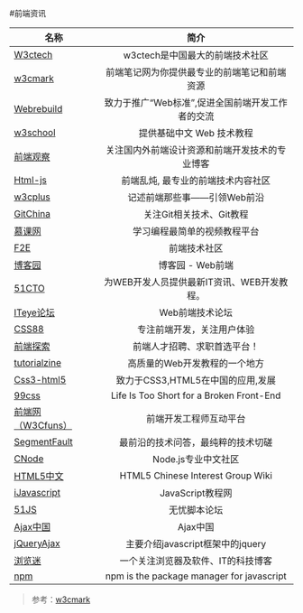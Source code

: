 
#前端资讯

| 名称        | 简介           |
| ------------- |:-------------:|
|[W3ctech](http://www.w3cmark.com/jump.html#www.w3ctech.com)|w3ctech是中国最大的前端技术社区|
|[w3cmark](http://www.w3cmark.com/jump.html#www.w3cmark.com/)|前端笔记网为你提供最专业的前端笔记和前端资源|
|[Webrebuild](http://www.w3cmark.com/jump.html#www.webrebuild.org/)|致力于推广“Web标准”,促进全国前端开发工作者的交流|
|[w3school](http://www.w3cmark.com/jump.html#www.w3school.com.cn/)|提供基础中文 Web 技术教程|
|[前端观察](http://www.w3cmark.com/jump.html#www.qianduan.net/)|关注国内外前端设计资源和前端开发技术的专业博客|
|[Html-js](http://www.w3cmark.com/jump.html#www.html-js.com)|前端乱炖, 最专业的前端技术内容社区|
|[w3cplus](http://www.w3cmark.com/jump.html#www.w3cplus.com/)|记述前端那些事——引领Web前沿|
|[GitChina](http://www.w3cmark.com/jump.html#gitchina.org/)|关注Git相关技术、Git教程|
|[慕课网](http://www.w3cmark.com/jump.html#www.imooc.com/)|学习编程最简单的视频教程平台|
|[F2E](http://www.w3cmark.com/jump.html#f2e.im/)|前端技术社区|
|[博客园](http://www.w3cmark.com/jump.html#www.cnblogs.com/cate/108703/)|博客园 - Web前端|
|[51CTO](http://www.w3cmark.com/jump.html#developer.51cto.com/web/)|为WEB开发人员提供最新IT资讯、WEB开发教程。|
|[ITeye论坛](http://www.w3cmark.com/jump.html#www.iteye.com/forums/board/web)|Web前端技术论坛|
|[CSS88](http://www.w3cmark.com/jump.html#www.css88.com)|专注前端开发，关注用户体验|
|[前端探索](http://www.w3cmark.com/jump.html#www.qianduan.com/)|前端人才招聘、求职首选平台！|
|[tutorialzine](http://www.w3cmark.com/jump.html#tutorialzine.com/)|高质量的Web开发教程的一个地方|
|[Css3-html5](http://www.w3cmark.com/jump.html#www.css3-html5.com/)|致力于CSS3,HTML5在中国的应用,发展|
|[99css](http://www.w3cmark.com/jump.html#www.99css.com/)|Life Is Too Short for a Broken Front-End|
|[前端网（W3Cfuns）](http://www.w3cmark.com/jump.html#www.w3cfuns.com/portal.php)|前端开发工程师互动平台|
|[SegmentFault](http://www.w3cmark.com/jump.html#segmentfault.com/)|最前沿的技术问答，最纯粹的技术切磋|
|[CNode](http://www.w3cmark.com/jump.html#cnodejs.org/)|Node.js专业中文社区|
|[HTML5中文](http://www.w3cmark.com/jump.html#www.w3.org/html/ig/zh/wiki/HTML5)|HTML5 Chinese  Interest Group Wiki|
|[iJavascript](http://www.w3cmark.com/jump.html#www.ijavascript.cn/)|JavaScript教程网|
|[51JS](http://www.w3cmark.com/jump.html#51js.com/)|无忧脚本论坛|
|[Ajax中国](http://www.w3cmark.com/jump.html#www.okajax.com/)|Ajax中国|站长技术站|
|[jQueryAjax](http://www.w3cmark.com/jump.html#www.jqueryajax.com/)|主要介绍javascript框架中的jquery|
|[浏览迷](http://www.w3cmark.com/jump.html#liulanmi.com/)|一个关注浏览器及软件、IT的科技博客|
|[npm](http://www.w3cmark.com/jump.html#www.npmjs.com/)|npm is the package manager for javascript|

>参考：[w3cmark](http://www.w3cmark.com/mark/)